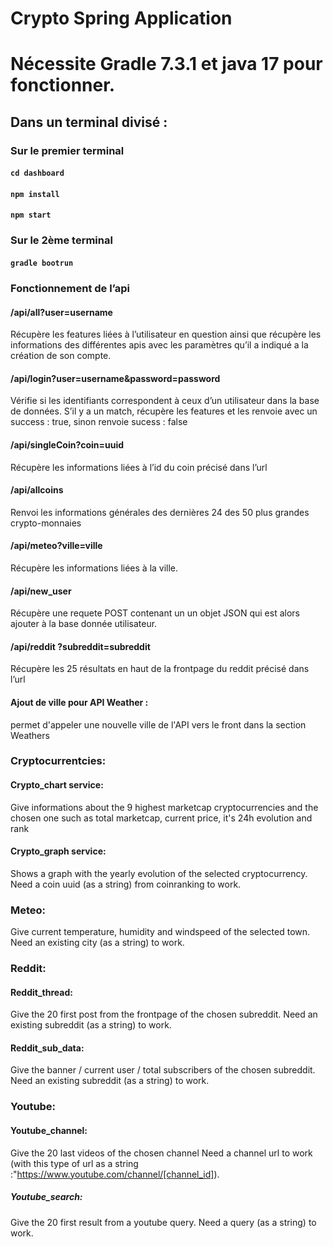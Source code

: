 # Crypto Spring Application 

# Nécessite Gradle 7.3.1 et java 17 pour fonctionner.
## Dans un terminal divisé :
### Sur le premier terminal
#### `cd dashboard`
#### `npm install`
#### `npm start`
### Sur le 2ème terminal
#### `gradle bootrun`

### Fonctionnement de l’api
#### /api/all?user=username 
Récupère les features liées à l’utilisateur en question ainsi que récupère les informations des différentes apis avec les paramètres qu’il a indiqué a la création de son compte.

#### /api/login?user=username&password=password
 Vérifie si les identifiants correspondent à ceux d’un utilisateur dans la base de données. S’il y a un match, récupère les features et les renvoie avec un success : true, sinon renvoie sucess : false
 
#### /api/singleCoin?coin=uuid
Récupère les informations liées à l’id du coin précisé dans l’url 

#### /api/allcoins
Renvoi les informations générales des dernières 24 des 50 plus grandes crypto-monnaies

#### /api/meteo?ville=ville
Récupère les informations liées à la ville.

#### /api/new_user
Récupère une requete POST contenant un un objet JSON qui est alors ajouter à la base donnée utilisateur.

#### /api/reddit ?subreddit=subreddit
Récupère les 25 résultats en haut de la frontpage du reddit précisé dans l’url

#### Ajout de ville pour API Weather :
 <Link to="/weathers/nomDeLaVille" className="link"> permet d'appeler une nouvelle ville de l'API vers le front dans la section Weathers
 
### Cryptocurrentcies:
 #### Crypto_chart service:
 Give informations about the 9 highest marketcap cryptocurrencies and the chosen one such as total marketcap, current price, it's 24h evolution and rank
 
 #### Crypto_graph service:
 Shows a graph with the yearly evolution of the selected cryptocurrency.
 Need a coin uuid (as a string) from coinranking to work.
 
 ### Meteo:
 Give current temperature, humidity and windspeed of the selected town.
Need an existing city (as a string) to work.
 
 ### Reddit:
 #### Reddit_thread:
 Give the 20 first post from the frontpage of the chosen subreddit.
 Need an existing subreddit (as a string) to work.
 
 #### Reddit_sub_data:
 Give the banner / current user / total subscribers of the chosen subreddit.
 Need an existing subreddit (as a string) to work.
 
 ### Youtube:
 #### Youtube_channel:
 Give the 20 last videos of the chosen channel
 Need a channel url to work (with this type of url as a string :"https://www.youtube.com/channel/[channel_id]).
 
##### Youtube_search:
 Give the 20 first result from a youtube query.
 Need a query (as a string) to work.
